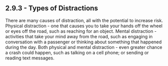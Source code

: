 ## 2.9.3 - Types of Distractions
There are many causes of distraction, all with the potential to increase risk.
Physical distraction - one that causes you to take your hands off the wheel or eyes off the road, such as reaching for an object.
Mental distraction - activities that take your mind away from the road, such as engaging in conversation with a passenger or thinking about something that happened during the day.
Both physical and mental distraction - even greater chance a crash could happen, such as talking on a cell phone; or sending or reading text messages.
